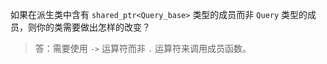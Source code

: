 如果在派生类中含有 `shared_ptr<Query_base>` 类型的成员而非 `Query` 类型的成员，则你的类需要做出怎样的改变？

> 答：需要使用 `->` 运算符而非 `.` 运算符来调用成员函数。
